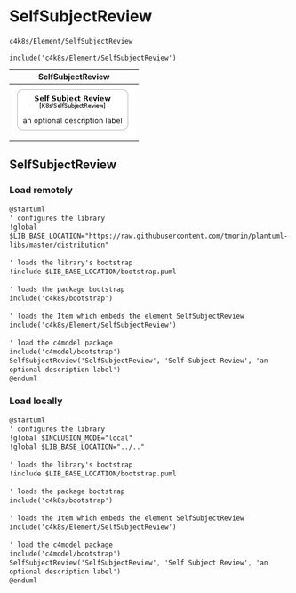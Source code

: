 # SelfSubjectReview


```text
c4k8s/Element/SelfSubjectReview
```

```text
include('c4k8s/Element/SelfSubjectReview')
```



| SelfSubjectReview |
| :---: |
| ![illustration for SelfSubjectReview](../../c4k8s/Element/SelfSubjectReview.Local.png) |




## SelfSubjectReview

### Load remotely
```plantuml
@startuml
' configures the library
!global $LIB_BASE_LOCATION="https://raw.githubusercontent.com/tmorin/plantuml-libs/master/distribution"

' loads the library's bootstrap
!include $LIB_BASE_LOCATION/bootstrap.puml

' loads the package bootstrap
include('c4k8s/bootstrap')

' loads the Item which embeds the element SelfSubjectReview
include('c4k8s/Element/SelfSubjectReview')

' load the c4model package
include('c4model/bootstrap')
SelfSubjectReview('SelfSubjectReview', 'Self Subject Review', 'an optional description label')
@enduml
```

### Load locally
```plantuml
@startuml
' configures the library
!global $INCLUSION_MODE="local"
!global $LIB_BASE_LOCATION="../.."

' loads the library's bootstrap
!include $LIB_BASE_LOCATION/bootstrap.puml

' loads the package bootstrap
include('c4k8s/bootstrap')

' loads the Item which embeds the element SelfSubjectReview
include('c4k8s/Element/SelfSubjectReview')

' load the c4model package
include('c4model/bootstrap')
SelfSubjectReview('SelfSubjectReview', 'Self Subject Review', 'an optional description label')
@enduml
```

